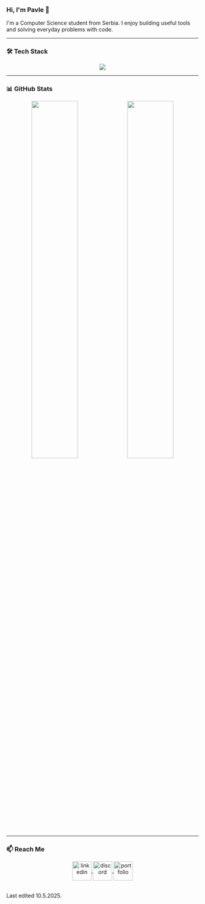 ### Hi, I'm Pavle 👋

I'm a Computer Science student from Serbia. I enjoy building useful tools and solving everyday problems with code.

---

### 🛠 Tech Stack
<p align="center">
  <a href="https://skillicons.dev">
    <p align="center"> <a href="https://skillicons.dev"> <img src="https://skillicons.dev/icons?i=py,cpp,cs,js,ts,html,css,nodejs,react,astro,git,github,vscode,linux,sqlite&perline=10" /> </a> </p>
  </a>
</p>



---

### 📊 GitHub Stats

<p align="center">
  <img src="https://github-readme-stats.vercel.app/api?username=cyclonicalperson&show_icons=true&theme=dark" width="49%" />
  <img src="https://github-readme-stats.vercel.app/api/top-langs/?username=cyclonicalperson&layout=compact&theme=dark" width="49%" />
</p>

---

### 📫 Reach Me

<p align="center">
  <a href="https://www.linkedin.com/in/pavle-arsenijevic-365583334/" target="blank">
    <img align="center" src="https://user-images.githubusercontent.com/88904952/234979284-68c11d7f-1acc-4f0c-ac78-044e1037d7b0.png" alt="linkedin" height="50" width="50" />
  </a>
  <a href="https://discordapp.com/users/957722095381540874" target="blank">
    <img align="center" src="https://user-images.githubusercontent.com/88904952/234982627-019fd336-6248-453c-9b05-97c13fd1d207.png" alt="discord" height="50" width="50" />
  </a>
  <a href="https://pavlearsenijevic.netlify.app/" target="blank">
    <img align="center" src="https://user-images.githubusercontent.com/88904952/234982196-562aea17-5532-4550-8c08-1c7cb994a541.png" alt="portfolio" height="50" width="50" />
  </a>
</p>

<br>Last edited 10.5.2025.
